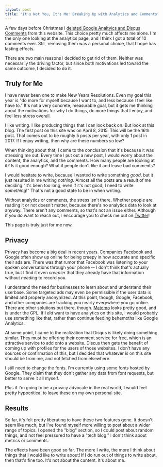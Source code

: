 ```yaml
---
layout: post
title: "It's Not You, It's Me: Breaking Up with Analytics and Comments"
---
```


A few days before Christmas I [deleted Google Analtyics and Disqus Comments](https://github.com/cjwirth/cjwirth.github.io/commit/a066f78c42fa95a80fee988be1bc746979f798e8) from this website. This choice pretty much affects me alone. I'm the only one looking at the analytics page, and I think I got a total of 10 comments ever. Still, removing them was a personal choice, that I hope has lasting effects.

<!--excerpt-->

There are two main reasons I decided to get rid of them. Neither was necessarily the driving factor, but since both motivations led toward the same outcome, I decided to do it.

## Truly for Me

I have never been one to make New Years Resolutions. Even my goal this year is "do more for myself because I want to, and less because I feel like have to." It's not a very concrete, measurable goal, but it gets me thinking about the motivations for why I do things, do more things that I enjoy, and feel less stress overall.

I like writing. I like producing things that I can look back on. But look at this blog. The first post on this site was on April 8, 2015. This will be the 16th post. That comes out to be roughly 5 posts per year, with only 1 post in 2017. If I enjoy writing, then why are these numbers so low?

When thinking about that, I came to the conclusion that it's because it was stressing me out. Every time I put out a new post, I would worry about the content, the analytics, and the comments. How many people are looking at it? Is it good enough? What if people don't like it and leave bad comments?

I would hesitate to write, because I wanted to write something _good_, but it just resulted in me writing _nothing_. Almost all the posts are a result of me deciding "it's been too long, even if it's not good, I need to write _something_!" That's not a good state to be in when writing.

Without analytics or comments, the stress isn't there. Whether people are reading it or not doesn't matter, because there's no analytics data to look at anyway. There aren't any comments, so that's not an issue either. Although if you _do_ want to reach out, I encourage you to check me out on [Twitter](https://twitter.com/cjwirth)!

This page is truly just for me now.

## Privacy

Privacy has become a big deal in recent years. Companies Facebook and Google often show up online for being creepy in how accurate and specific their ads are. There was that rumor that Facebook was listening to your spoken conversations through your phone -- I don't think that's actually true, but I find it even _creepier_ that they already have that information without _needing_ to record you.

I understand the need for businesses to learn about and understand their userbase. Some targeted ads may even be permissible if the user data is limited and properly anonymized. At this point, though, Google, Facebook, and other companies are tracking you nearly everywhere you go online. There are other solutions out there, though. [Matomo](https://matomo.org) looks pretty good, and is under the GPL. If I _did_ want to have analytics on this site, I would probably use something like that, rather than continue feeding behemoths like Google Analytics.

At some point, I came to the realization that Disqus is likely doing something similar. They must be offering their comment service for free, which is an attractive service to add onto a website. Discus then gets the benefit of coming up with profiles for the users of those websites. I don't have any sources or confirmation of this, but I decided that whatever is on this site should be from me, and not fetched from elsewhere.

I still need to change the fonts. I'm currently using some fonts hosted by Google. They claim that they don't gather any data from font requests, but better to serve it all myself.

Plus if I'm going to be a privacy advocate in the real world, I would feel pretty hypocritical to leave these on my own personal site.

## Results

So far, it's felt pretty liberating to have these two features gone. It doesn't seem like much, but I've found myself more willing to post about a wider range of topics. I opened the "blog" section, so I could post about random things, and not feel pressured to have a "tech blog." I don't think about metrics or comments.

The effects have been good so far. The more I write, the more I think about things that I would like to write about! If I do run out of things to write about, then that's fine too. It's not about the content. It's about me.
